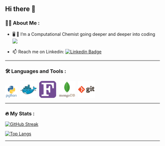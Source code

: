 ## Hi there 👋


### :man_technologist: About Me :

- 🖥️ 🧪  I’m a Computational Chemist going deeper and deeper into coding <img src="https://media.giphy.com/media/WUlplcMpOCEmTGBtBW/giphy.gif" width="30">

- :mailbox: Reach me on Linkedin: [![Linkedin Badge](https://img.shields.io/badge/-andreaalbino-blue?style=flat&logo=Linkedin&logoColor=white)](https://www.linkedin.com/in/andrea-albino-83928920a/)

---

### :hammer_and_wrench: Languages and Tools :
<div>
  <img src="https://github.com/devicons/devicon/blob/master/icons/python/python-original-wordmark.svg" title="Python" alt="Python" width="40" height="40"/>&nbsp;
  <img src="https://github.com/devicons/devicon/blob/master/icons/docker/docker-original.svg" title="Docker" alt="Docker" width="55" height="55"/>&nbsp;
  <img src="https://github.com/devicons/devicon/blob/master/icons/fortran/fortran-original.svg" title="Fortran"  alt="Fortran" width="55" height="55"/>&nbsp;
  <img src="https://github.com/devicons/devicon/blob/master/icons/mongodb/mongodb-original-wordmark.svg" title="MongoDB" alt="MongoDB" width="55" height="55"/>&nbsp;
  <img src="https://github.com/devicons/devicon/blob/master/icons/git/git-original-wordmark.svg" title="Git" **alt="Git" width="55" height="55"/>
</div>

---

### :fire: My Stats :

[![GitHub Streak](https://github-readme-streak-stats.herokuapp.com?user=andreaa93&theme=dark&hide_border=true&date_format=j%20M%5B%20Y%5D&exclude_days=Sun%2CSat)](https://git.io/streak-stats)

[![Top Langs](https://github-readme-stats.vercel.app/api/top-langs/?username=andreaa93)](https://github.com/andreaa93/github-readme-stats)

---

